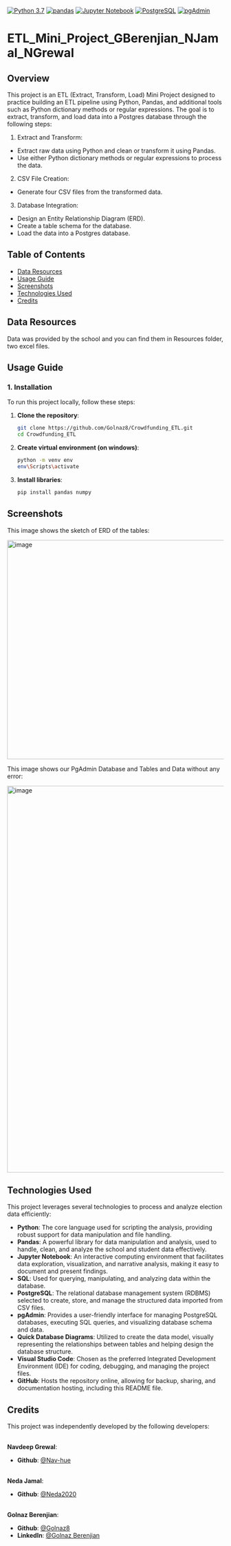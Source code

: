[![Python 3.7](https://img.shields.io/badge/python-3.7-blue.svg)](https://www.python.org/downloads/release/python-370/)
[![pandas](https://img.shields.io/badge/pandas-1.3.3-red.svg)](https://pandas.pydata.org/)
[![Jupyter Notebook](https://img.shields.io/badge/Jupyter_Notebook-6.3.0-brightgreen.svg)](https://jupyter.org/install)
[![PostgreSQL](https://img.shields.io/badge/PostgreSQL-13.4-blue.svg)](https://www.postgresql.org/)
[![pgAdmin](https://img.shields.io/badge/pgAdmin-4.30-orange.svg)](https://www.pgadmin.org/)




# ETL_Mini_Project_GBerenjian_NJamal_NGrewal


## Overview
This project is an ETL (Extract, Transform, Load) Mini Project designed to practice building an ETL pipeline using Python, Pandas, and additional tools such as Python dictionary methods or regular expressions. The goal is to extract, transform, and load data into a Postgres database through the following steps:

1. Extract and Transform:
- Extract raw data using Python and clean or transform it using Pandas.
- Use either Python dictionary methods or regular expressions to process the data.

2. CSV File Creation:
- Generate four CSV files from the transformed data.

3. Database Integration:
- Design an Entity Relationship Diagram (ERD).
- Create a table schema for the database.
- Load the data into a Postgres database.

## Table of Contents

- [Data Resources](#data-resources)
- [Usage Guide](#usage-guide)
- [Screenshots](#screenshots)
- [Technologies Used](#technologies-used)
- [Credits](#credits)

## Data Resources
Data was provided by the school and you can find them in Resources folder, two excel files.

## Usage Guide

### 1. Installation

To run this project locally, follow these steps:

1. **Clone the repository**:
   ```bash
   git clone https://github.com/Golnaz8/Crowdfunding_ETL.git
   cd Crowdfunding_ETL

2. **Create virtual environment (on windows)**:
    ```bash
    python -m venv env
    env\Scripts\activate

3. **Install libraries**:
    ```bash
    pip install pandas numpy


## Screenshots
This image shows the sketch of  ERD of the tables:

<img width="510" alt="image" src="https://github.com/user-attachments/assets/264dfc4b-72c0-441a-8627-e78c79dc3883">

This image shows our PgAdmin Database and Tables and Data without any error:

<img width="900" alt="image" src="https://github.com/user-attachments/assets/229e402d-4aaf-4b61-a28a-0918a30f1ad0">

## Technologies Used
This project leverages several technologies to process and analyze election data efficiently:

- **Python**: The core language used for scripting the analysis, providing robust support for data manipulation and file handling.
- **Pandas**: A powerful library for data manipulation and analysis, used to handle, clean, and analyze the school and student data effectively.
- **Jupyter Notebook**: An interactive computing environment that facilitates data exploration, visualization, and narrative analysis, making it easy to document and present findings.
- **SQL**: Used for querying, manipulating, and analyzing data within the database.
- **PostgreSQL**: The relational database management system (RDBMS) selected to create, store, and manage the structured data imported from CSV files.
- **pgAdmin**: Provides a user-friendly interface for managing PostgreSQL databases, executing SQL queries, and visualizing database schema and data.
- **Quick Database Diagrams**: Utilized to create the data model, visually representing the relationships between tables and helping design the database structure.
- **Visual Studio Code**: Chosen as the preferred Integrated Development Environment (IDE) for coding, debugging, and managing the project files.
- **GitHub**: Hosts the repository online, allowing for backup, sharing, and documentation hosting, including this README file.


## Credits

This project was independently developed by the following developers:
<br><br />


**Navdeep Grewal**:

- **Github**: [@Nav-hue](https://github.com/Nav-hue)
  <br><br />

**Neda Jamal**:

- **Github**: [@Neda2020](https://github.com/Neda2020)
  <br><br />

**Golnaz Berenjian**:

- **Github**: [@Golnaz8](https://github.com/Golnaz8)
- **LinkedIn**: [@Golnaz Berenjian](www.linkedin.com/in/golnaz-berenjian)
  <br><br />



